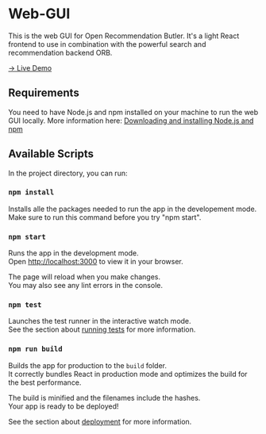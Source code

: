 # Web-GUI
This is the web GUI for Open Recommendation Butler. It's a light React frontend to use in combination with the powerful search and recommendation backend ORB. 

<a href="https://open-recommendation-butler.tech/">-> Live Demo</a>

## Requirements

You need to have Node.js and npm installed on your machine to run the web GUI locally. More information here: [Downloading and installing Node.js and npm](https://docs.npmjs.com/downloading-and-installing-node-js-and-npm/)

## Available Scripts

In the project directory, you can run:

### `npm install`

Installs alle the packages needed to run the app in the developement mode. Make sure to run this command before you try "npm start".

### `npm start`

Runs the app in the development mode.\
Open [http://localhost:3000](http://localhost:3000) to view it in your browser.

The page will reload when you make changes.\
You may also see any lint errors in the console.

### `npm test`

Launches the test runner in the interactive watch mode.\
See the section about [running tests](https://facebook.github.io/create-react-app/docs/running-tests) for more information.

### `npm run build`

Builds the app for production to the `build` folder.\
It correctly bundles React in production mode and optimizes the build for the best performance.

The build is minified and the filenames include the hashes.\
Your app is ready to be deployed!

See the section about [deployment](https://facebook.github.io/create-react-app/docs/deployment) for more information.
